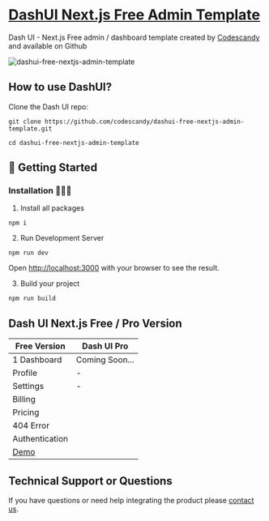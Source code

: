 # [DashUI Next.js Free Admin Template](https://dashui-free-nextjs-admin-template.vercel.app/)

Dash UI - Next.js Free admin / dashboard template created by [Codescandy](https://codescandy.com/) and available on Github

![dashui-free-nextjs-admin-template](https://user-images.githubusercontent.com/68774600/231716707-3da30d19-b826-4692-b03a-fed41376d250.jpg)

## How to use DashUI?

Clone the Dash UI repo:

```
git clone https://github.com/codescandy/dashui-free-nextjs-admin-template.git
```

```
cd dashui-free-nextjs-admin-template
```

## 🚀 Getting Started

### Installation 👨🏻‍💻

1. Install all packages

```
npm i
```

2. Run Development Server

```
npm run dev
```

Open [http://localhost:3000](http://localhost:3000) with your browser to see the result.

3. Build your project

```
npm run build
```

## Dash UI Next.js Free / Pro Version

| Free Version                                                  | Dash UI Pro    |
| ------------------------------------------------------------- | -------------- |
| 1 Dashboard                                                   | Coming Soon... |
| Profile                                                       | -              |
| Settings                                                      | -              |
| Billing                                                       |
| Pricing                                                       |
| 404 Error                                                     |
| Authentication                                                |
| [Demo](https://dashui-free-nextjs-admin-template.vercel.app/) |

## Technical Support or Questions

If you have questions or need help integrating the product please [contact us](https://codescandy.com/contact-us/).
